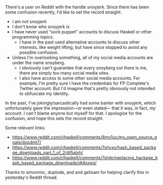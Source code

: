 There's a user on Reddit with the handle snoyjerk. Since there has
been some confusion recently, I'd like to set the record straight:

* I am not snoyjerk
* I don't know who snoyjerk is
* I have never used "sock puppet" accounts to discuss Haskell or other
  programming topics.
    * I have in the past used alternative accounts to discuss other
      interests, like weight lifting, but have since stopped to avoid
      any possible confusion.
* Unless I'm overlooking something, all of my social media accounts
  are under the name snoyberg.
    * I obviously can't guarantee that every snoyberg out there is me,
      there are simply too many social media sites.
    * I also have access to some other social media accounts. For
      example, I'm pretty sure I have the credentials for FP
      Complete's Twitter account. But I'd imagine that's pretty
      obviously not intended to obfuscate my identity.

In the past, I've jokingly/sarcastically had some banter with
snoyjerk, which unfortunately gave the impression&mdash;or even
stated&mdash; that it was, in fact, my account. I can't blame anyone
but myself for that. I apologize for the confusion, and hope this sets
the record straight.

Some relevant links:

* <https://www.reddit.com/r/haskell/comments/8mo1uc/my_open_source_goals/dzpdmt7/>
* <https://www.reddit.com/r/haskell/comments/7shvxo/hash_based_package_downloads_part_1_of_2/dt5alxh/>
* <https://www.reddit.com/r/haskell/comments/7shikr/replacing_hackage_hash_based_package_downloads/dt4sxpq/>

Thanks to simonmic, duplode, and and gelisam for helping clarify this
in yesterday's Reddit thread.

